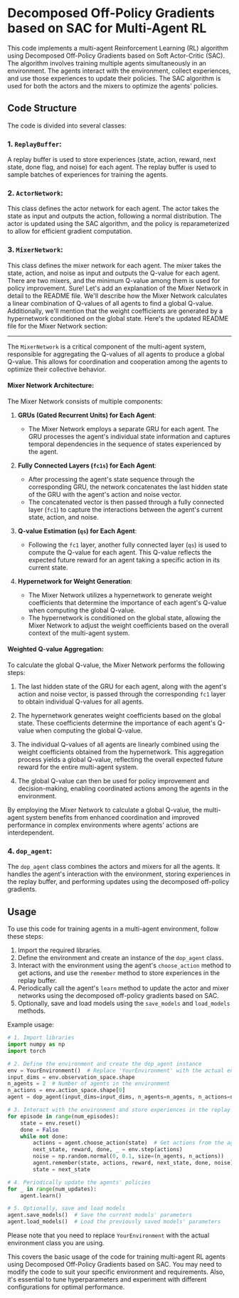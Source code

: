 # Decomposed Off-Policy Gradients based on SAC for Multi-Agent RL

This code implements a multi-agent Reinforcement Learning (RL) algorithm using Decomposed Off-Policy Gradients based on Soft Actor-Critic (SAC). The algorithm involves training multiple agents simultaneously in an environment. The agents interact with the environment, collect experiences, and use those experiences to update their policies. The SAC algorithm is used for both the actors and the mixers to optimize the agents' policies.

## Code Structure

The code is divided into several classes:

### 1. `ReplayBuffer`:

A replay buffer is used to store experiences (state, action, reward, next state, done flag, and noise) for each agent. The replay buffer is used to sample batches of experiences for training the agents.

### 2. `ActorNetwork`:

This class defines the actor network for each agent. The actor takes the state as input and outputs the action, following a normal distribution. The actor is updated using the SAC algorithm, and the policy is reparameterized to allow for efficient gradient computation.

### 3. `MixerNetwork`:

This class defines the mixer network for each agent. The mixer takes the state, action, and noise as input and outputs the Q-value for each agent. There are two mixers, and the minimum Q-value among them is used for policy improvement.
Sure! Let's add an explanation of the Mixer Network in detail to the README file. We'll describe how the Mixer Network calculates a linear combination of Q-values of all agents to find a global Q-value. Additionally, we'll mention that the weight coefficients are generated by a hypernetwork conditioned on the global state. Here's the updated README file for the Mixer Network section:

---

The `MixerNetwork` is a critical component of the multi-agent system, responsible for aggregating the Q-values of all agents to produce a global Q-value. This allows for coordination and cooperation among the agents to optimize their collective behavior.

#### Mixer Network Architecture:

The Mixer Network consists of multiple components:

1. **GRUs (Gated Recurrent Units) for Each Agent**:
   - The Mixer Network employs a separate GRU for each agent. The GRU processes the agent's individual state information and captures temporal dependencies in the sequence of states experienced by the agent.

2. **Fully Connected Layers (`fc1s`) for Each Agent**:
   - After processing the agent's state sequence through the corresponding GRU, the network concatenates the last hidden state of the GRU with the agent's action and noise vector.
   - The concatenated vector is then passed through a fully connected layer (`fc1`) to capture the interactions between the agent's current state, action, and noise.

3. **Q-value Estimation (`qs`) for Each Agent**:
   - Following the `fc1` layer, another fully connected layer (`qs`) is used to compute the Q-value for each agent. This Q-value reflects the expected future reward for an agent taking a specific action in its current state.

4. **Hypernetwork for Weight Generation**:
   - The Mixer Network utilizes a hypernetwork to generate weight coefficients that determine the importance of each agent's Q-value when computing the global Q-value.
   - The hypernetwork is conditioned on the global state, allowing the Mixer Network to adjust the weight coefficients based on the overall context of the multi-agent system.

#### Weighted Q-value Aggregation:

To calculate the global Q-value, the Mixer Network performs the following steps:

1. The last hidden state of the GRU for each agent, along with the agent's action and noise vector, is passed through the corresponding `fc1` layer to obtain individual Q-values for all agents.

2. The hypernetwork generates weight coefficients based on the global state. These coefficients determine the importance of each agent's Q-value when computing the global Q-value.

3. The individual Q-values of all agents are linearly combined using the weight coefficients obtained from the hypernetwork. This aggregation process yields a global Q-value, reflecting the overall expected future reward for the entire multi-agent system.

4. The global Q-value can then be used for policy improvement and decision-making, enabling coordinated actions among the agents in the environment.

By employing the Mixer Network to calculate a global Q-value, the multi-agent system benefits from enhanced coordination and improved performance in complex environments where agents' actions are interdependent.

### 4. `dop_agent`:

The `dop_agent` class combines the actors and mixers for all the agents. It handles the agent's interaction with the environment, storing experiences in the replay buffer, and performing updates using the decomposed off-policy gradients.

## Usage

To use this code for training agents in a multi-agent environment, follow these steps:

1. Import the required libraries.
2. Define the environment and create an instance of the `dop_agent` class.
3. Interact with the environment using the agent's `choose_action` method to get actions, and use the `remember` method to store experiences in the replay buffer.
4. Periodically call the agent's `learn` method to update the actor and mixer networks using the decomposed off-policy gradients based on SAC.
5. Optionally, save and load models using the `save_models` and `load_models` methods.

Example usage:

```python
# 1. Import libraries
import numpy as np
import torch

# 2. Define the environment and create the dop_agent instance
env = YourEnvironment()  # Replace 'YourEnvironment' with the actual environment class
input_dims = env.observation_space.shape
n_agents = 2  # Number of agents in the environment
n_actions = env.action_space.shape[0]
agent = dop_agent(input_dims=input_dims, n_agents=n_agents, n_actions=n_actions)

# 3. Interact with the environment and store experiences in the replay buffer
for episode in range(num_episodes):
    state = env.reset()
    done = False
    while not done:
        actions = agent.choose_action(state)  # Get actions from the agent
        next_state, reward, done, _ = env.step(actions)
        noise = np.random.normal(0, 0.1, size=(n_agents, n_actions))
        agent.remember(state, actions, reward, next_state, done, noise)  # Store experiences in the replay buffer
        state = next_state

# 4. Periodically update the agents' policies
for _ in range(num_updates):
    agent.learn()

# 5. Optionally, save and load models
agent.save_models()  # Save the current models' parameters
agent.load_models()  # Load the previously saved models' parameters
```

Please note that you need to replace `YourEnvironment` with the actual environment class you are using.

This covers the basic usage of the code for training multi-agent RL agents using Decomposed Off-Policy Gradients based on SAC. You may need to modify the code to suit your specific environment and requirements. Also, it's essential to tune hyperparameters and experiment with different configurations for optimal performance.
